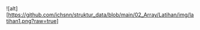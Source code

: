![alt][https://github.com/ichsnn/struktur_data/blob/main/02_Array/Latihan/img/latihan1.png?raw=true]
